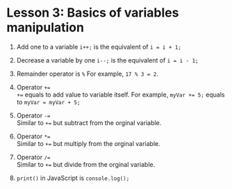 # Lesson 3: Basics of variables manipulation

1. Add one to a variable
`i++;` is the equivalent of `i = i + 1;`<br/>

2. Decrease a variable by one
`i--;` is the equivalent of `i = i - 1;`<br/>

3. Remainder operator is `%`
For example, `17 % 3 = 2`.

4. Operator `+=` <br/>
`+=` equals to add value to variable itself. For example,
`myVar += 5;` equals to `myVar = myVar + 5;`

5. Operator `-=`<br/>
Similar to `+=` but subtract from the orginal variable.


6. Operator `*=`<br/>
Similar to `+=` but multiply from the orginal variable.

7. Operator `/=`<br/>
Similar to `+=` but divide from the orginal variable.

7. `print()` in JavaScript is `console.log();`
